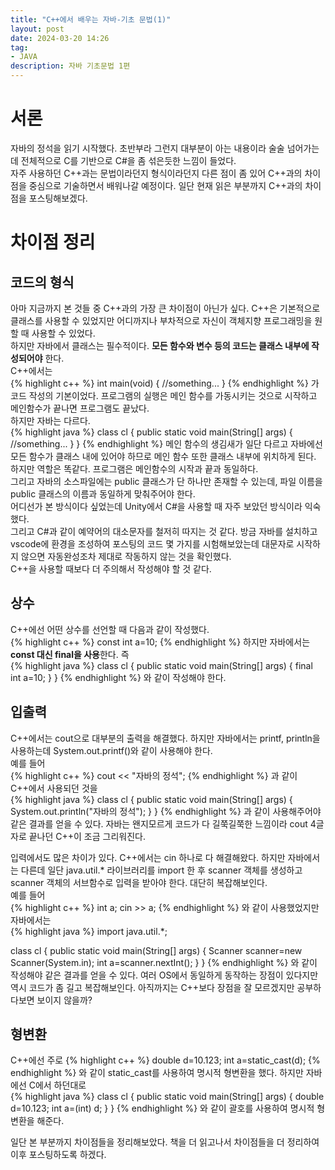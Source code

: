 ```yaml
---
title: "C++에서 배우는 자바-기초 문법(1)"
layout: post
date: 2024-03-20 14:26
tag:
- JAVA
description: 자바 기초문법 1편
---
```


# 서론
자바의 정석을 읽기 시작했다. 초반부라 그런지 대부분이 아는 내용이라 술술 넘어가는데 전체적으로 C를 기반으로 C#을 좀 섞은듯한 느낌이 들었다.  
자주 사용하던 C++과는 문법이라던지 형식이라던지 다른 점이 좀 있어 C++과의 차이점을 중심으로 기술하면서 배워나갈 예정이다. 일단 현재 읽은 부분까지 C++과의 차이점을 포스팅해보겠다.  

# 차이점 정리
  
## 코드의 형식
아마 지금까지 본 것들 중 C++과의 가장 큰 차이점이 아닌가 싶다. C++은 기본적으로 클래스를 사용할 수 있었지만 어디까지나 부차적으로 자신이 객체지향 프로그래밍을 원할 때 사용할 수 있었다.  
하지만 자바에서 클래스는 필수적이다. **모든 함수와 변수 등의 코드는 클래스 내부에 작성되어야** 한다.  
C++에서는  
{% highlight c++ %}
int main(void) {
    //something...
}
{% endhighlight %}
가 코드 작성의 기본이었다. 프로그램의 실행은 메인 함수를 가동시키는 것으로 시작하고 메인함수가 끝나면 프로그램도 끝났다.  
하지만 자바는 다르다.  
{% highlight java %}
class cl {
    public static void main(String[] args) {
        //something...
    }
}
{% endhighlight %}
메인 함수의 생김새가 일단 다르고 자바에선 모든 함수가 클래스 내에 있어야 하므로 메인 함수 또한 클래스 내부에 위치하게 된다.  
하지만 역할은 똑같다. 프로그램은 메인함수의 시작과 끝과 동일하다.  
그리고 자바의 소스파일에는 public 클래스가 단 하나만 존재할 수 있는데, 파일 이름을 public 클래스의 이름과 동일하게 맞춰주어야 한다.  
어디선가 본 방식이다 싶었는데 Unity에서 C#을 사용할 때 자주 보았던 방식이라 익숙했다.  
그리고 C#과 같이 예약어의 대소문자를 철저히 따지는 것 같다. 방금 자바를 설치하고 vscode에 환경을 조성하여 포스팅의 코드 몇 가지를 시험해보았는데 대문자로 시작하지 않으면 자동완성조차 제대로 작동하지 않는 것을 확인했다.  
C++을 사용할 때보다 더 주의해서 작성해야 할 것 같다.

## 상수
C++에선 어떤 상수를 선언할 때 다음과 같이 작성했다.  
{% highlight c++ %}
const int a=10;
{% endhighlight %}
하지만 자바에서는 **const 대신 final을 사용**한다. 즉  
{% highlight java %}
class cl {
    public static void main(String[] args) {
        final int a=10;
    }
}
{% endhighlight %}
와 같이 작성해야 한다.  

## 입출력
C++에서는 cout으로 대부분의 출력을 해결했다. 하지만 자바에서는 printf, println을 사용하는데 System.out.printf()와 같이 사용해야 한다.  
예를 들어  
{% highlight c++ %}
cout << "자바의 정석";
{% endhighlight %}
과 같이 C++에서 사용되던 것을  
{% highlight java %}
class cl {
    public static void main(String[] args) {
        System.out.println("자바의 정석");
    }
}
{% endhighlight %}
과 같이 사용해주어야 같은 결과를 얻을 수 있다. 자바는 왠지모르게 코드가 다 길쭉길쭉한 느낌이라 cout 4글자로 끝나던 C++이 조금 그리워진다.  

입력에서도 많은 차이가 있다. C++에서는 cin 하나로 다 해결해왔다. 하지만 자바에서는 다른데 일단 java.util.* 라이브러리를 import 한 후 scanner 객체를 생성하고 scanner 객체의 서브함수로 입력을 받아야 한다. 대단히 복잡해보인다.  
예를 들어  
{% highlight c++ %}
int a;
cin >> a;
{% endhighlight %}
와 같이 사용했었지만 자바에서는  
{% highlight java %}
import java.util.*;

class cl {
    public static void main(String[] args) {
        Scanner scanner=new Scanner(System.in);
        int a=scanner.nextInt();
    }
}
{% endhighlight %}
와 같이 작성해야 같은 결과를 얻을 수 있다. 여러 OS에서 동일하게 동작하는 장점이 있다지만 역시 코드가 좀 길고 복잡해보인다. 아직까지는 C++보다 장점을 잘 모르겠지만 공부하다보면 보이지 않을까?  

## 형변환  
C++에선 주로 
{% highlight c++ %}
double d=10.123;
int a=static_cast<int>(d);
{% endhighlight %}
와 같이 static_cast를 사용하여 명시적 형변환을 했다. 하지만 자바에선 C에서 하던대로  
{% highlight java %}
class cl {
    public static void main(String[] args) {
        double d=10.123;
        int a=(int) d;
    }
}
{% endhighlight %}
와 같이 괄호를 사용하여 명시적 형변환을 해준다.

일단 본 부분까지 차이점들을 정리해보았다. 책을 더 읽고나서 차이점들을 더 정리하여 이후 포스팅하도록 하겠다.